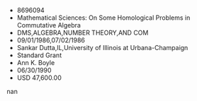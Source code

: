 
* 8696094
* Mathematical Sciences: On Some Homological Problems in Commutative Algebra
* DMS,ALGEBRA,NUMBER THEORY,AND COM
* 09/01/1986,07/02/1986
* Sankar Dutta,IL,University of Illinois at Urbana-Champaign
* Standard Grant
* Ann K. Boyle
* 06/30/1990
* USD 47,600.00

nan
